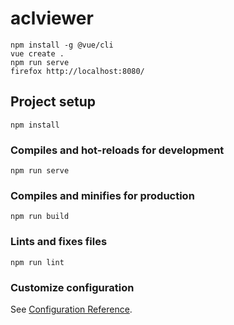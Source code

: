 # aclviewer

```
npm install -g @vue/cli
vue create .
npm run serve
firefox http://localhost:8080/
```

## Project setup
```
npm install
```

### Compiles and hot-reloads for development
```
npm run serve
```

### Compiles and minifies for production
```
npm run build
```

### Lints and fixes files   
```
npm run lint
```

### Customize configuration
See [Configuration Reference](https://cli.vuejs.org/config/).

